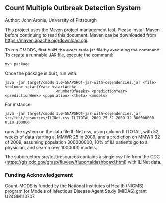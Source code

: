 ## Count Multiple Outbreak Detection System
Author:   John Aronis, University of Pittsburgh

This project uses the Maven project management tool. Please install Maven before continuing to read this document. Maven can be downloaded from https://maven.apache.org/download.cgi.

To run CMODS, first build the executable jar file by executing the command:
To create a runnable JAR file, execute the command:

    mvn package

Once the package is built, run with:

    java -jar target/cmods-1.0-SNAPSHOT-jar-with-dependencies.jar <file> <column> <startYear> <startWeek> 
                           <numberOfWeeks> <predictionYear> <predictionWeek> <population> <theta> <models>

For instance:
    
    java -jar target/cmods-1.0-SNAPSHOT-jar-with-dependencies.jar src/test/resources/ILINet.csv ILITOTAL 2009 25 52 2009 32 300000000 0.10 100000

runs the system on the data file ILINet.csv, using column ILITOTAL,
with 52 weeks of data starting at MMWR 25 in 2009, and a prediction on
MMWR 32 of 2009, assuming population 300000000, 10% of ILI patients go
to a physician, and search over 1000000 models.

The subdirectory src/test/resources contains a single csv file from the CDC
(https://gis.cdc.gov/grasp/fluview/fluportaldashboard.html) with
ILINet data.

### Funding Acknowledgement

Count-MODS is funded by the National Institutes of Health (NIGMS) program for Models of Infectious Disease Agent Study (MIDAS) grant U24GM110707.
